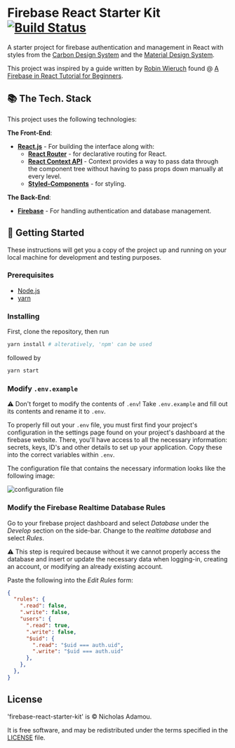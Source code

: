 # Firebase React Starter Kit [![Build Status](https://travis-ci.org/nicholasadamou/firebase-react-starter-kit.svg?branch=master)](https://travis-ci.org/nicholasadamou/firebase-react-starter-kit)

A starter project for firebase authentication and management in React with styles from the [Carbon Design System](https://www.carbondesignsystem.com/) and the [Material Design System](https://material.io/design/).

This project was inspired by a guide written by [Robin Wieruch](https://www.robinwieruch.de/) found @ [A Firebase in React Tutorial for Beginners](https://www.robinwieruch.de/complete-firebase-authentication-react-tutorial).

## 📚 The Tech. Stack

This project uses the following technologies:

**The Front-End**:

-   [**React.js**](https://reactjs.org/) - For building the interface along with:
    -   [**React Router**](https://reacttraining.com/react-router/) - for declarative routing for React.
    -   [**React Context API**](https://reactjs.org/docs/context.html) - Context provides a way to pass data through the component tree without having to pass props down manually at every level.
    -   [**Styled-Components**](https://www.styled-components.com/) - for styling.

**The Back-End**:

-	[**Firebase**](https://firebase.google.com/) - For handling authentication and database management.

## 🏁 Getting Started

These instructions will get you a copy of the project up and running on your local machine for development and testing purposes.

### Prerequisites

-   [Node.js](https://nodejs.org/en/)
-   [yarn](https://yarnpkg.com/en/)

### Installing

First, clone the repository, then run

```bash
yarn install # alteratively, 'npm' can be used
```

followed by

```bash
yarn start
```

### Modify `.env.example`

⚠️ Don't forget to modify the contents of `.env`! Take `.env.example` and fill out its contents and rename it to `.env`.

To properly fill out your `.env` file, you must first find your project's configuration in the settings page found on your project's dashboard at the firebase website. There, you'll have access to all the necessary information: secrets, keys, ID's and other details to set up your application. Copy these into the correct variables within `.env`.

The configuration file that contains the necessary information looks like the following image:

![configuration file](https://www.robinwieruch.de/static/9ad3fd77dff966a11ad6a396872edd03/a9a89/firebase-config.webp)

### Modify the Firebase Realtime Database Rules

Go to your firebase project dashboard and select *Database* under the *Develop* section on the side-bar. Change to the *realtime database* and select *Rules*.

⚠️ This step is required because without it we cannot properly access the database and insert or update the necessary data when logging-in, creating an account, or modifying an already existing account.

Paste the following into the *Edit Rules* form:

```json
{
  "rules": {
    ".read": false,
    ".write": false,
    "users": {
      ".read": true,
      ".write": false,
      "$uid": {
        ".read": "$uid === auth.uid",
        ".write": "$uid === auth.uid"
      },
    },
  },
}
```

## License

'firebase-react-starter-kit' is © Nicholas Adamou.

It is free software, and may be redistributed under the terms specified in the [LICENSE] file.

[license]: LICENSE
